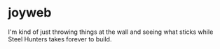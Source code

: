 # joyweb
I'm kind of just throwing things at the wall and seeing what sticks while Steel Hunters takes forever to build.

